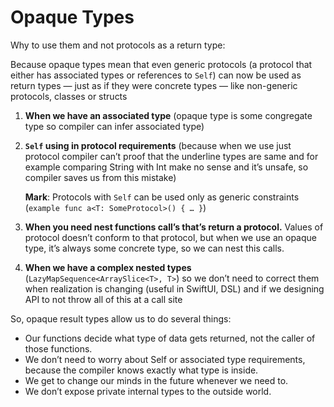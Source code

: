 # Opaque Types

Why to use them and not protocols as a return type:

Because opaque types mean that even generic protocols (a protocol that either has associated types or references to `Self`) can now be used as return types — just as if they were concrete types — like non-generic protocols, classes or structs

1. **When we have an associated type** (opaque type is some congregate type so compiler can infer associated type)
2. **`Self` using in protocol requirements** (because when we use just protocol compiler can’t proof that the underline types are same and for example comparing String with Int make no sense and it’s unsafe, so compiler saves us from this mistake)
    
    **Mark**: Protocols with `Self` can be used only as generic constraints (`example func a<T: SomeProtocol>() { … }`)
    
3. **When you need nest functions call’s that’s return a protocol.** Values of protocol doesn’t conform to that protocol, but when we use an opaque type, it’s always some concrete type, so we can nest this calls.
4. **When we have a complex nested types** (`LazyMapSequence<ArraySlice<T>, T>`) so we don’t need to correct them when realization is changing (useful in SwiftUI, DSL) and if we designing API to not throw all of this at a call site

So, opaque result types allow us to do several things:

- Our functions decide what type of data gets returned, not the caller of those functions.
- We don’t need to worry about Self or associated type requirements, because the compiler knows exactly what type is inside.
- We get to change our minds in the future whenever we need to.
- We don’t expose private internal types to the outside world.